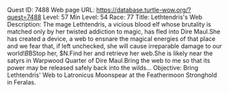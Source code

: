 Quest ID: 7488
Web page URL: https://database.turtle-wow.org/?quest=7488
Level: 57
Min Level: 54
Race: 77
Title: Lethtendris's Web
Description: The mage Lethtendris, a vicious blood elf whose brutality is matched only by her twisted addiction to magic, has fled into Dire Maul.She has created a device, a web to ensnare the magical energies of that place and we fear that, if left unchecked, she will cause irreparable damage to our world!$B$BStop her, $N.Find her and retrieve her web.She is likely near the satyrs in Warpwood Quarter of Dire Maul.Bring the web to me so that its power may be released safely back into the wilds...
Objective: Bring Lethtendris' Web to Latronicus Moonspear at the Feathermoon Stronghold in Feralas.

